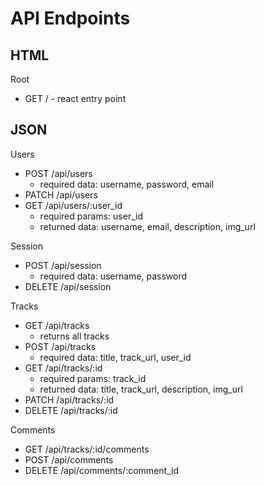 # API Endpoints

## HTML

Root
  - GET / - react entry point

## JSON

Users
  - POST /api/users
    * required data: username, password, email
  - PATCH /api/users
  - GET /api/users/:user_id
    * required params: user_id
    * returned data: username, email, description, img_url

Session
  - POST /api/session
    * required data: username, password
  - DELETE /api/session

Tracks
  - GET /api/tracks
    * returns all tracks
  - POST /api/tracks
    * required data: title, track_url, user_id
  - GET /api/tracks/:id
    * required params: track_id
    * returned data: title, track_url, description, img_url
  - PATCH /api/tracks/:id
  - DELETE /api/tracks/:id

Comments
  - GET /api/tracks/:id/comments
  - POST /api/comments
  - DELETE /api/comments/:comment_id

